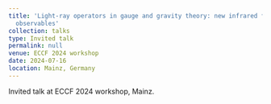 ```yaml
---
title: 'Light-ray operators in gauge and gravity theory: new infrared finite local
  observables'
collection: talks
type: Invited talk
permalink: null
venue: ECCF 2024 workshop
date: 2024-07-16
location: Mainz, Germany
---
```


Invited talk at ECCF 2024 workshop, Mainz.
